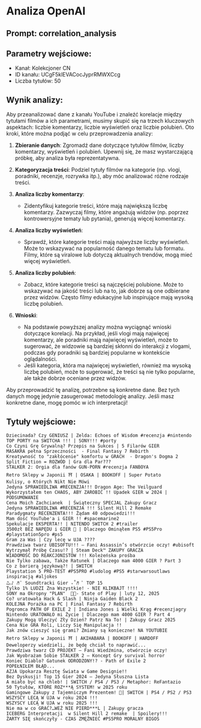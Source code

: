 # Analiza OpenAI
## Prompt: correlation_analysis
## Parametry wejściowe:
- Kanał: Kolekcjoner CN
- ID kanału: UCgF5klEVACocJyprRMWXCcg
- Liczba tytułów: 50

## Wynik analizy:

Aby przeanalizować dane z kanału YouTube i znaleźć korelacje między tytułami filmów a ich parametrami, musimy skupić się na trzech kluczowych aspektach: liczbie komentarzy, liczbie wyświetleń oraz liczbie polubień. Oto kroki, które można podjąć w celu przeprowadzenia analizy:

1. **Zbieranie danych**: Zgromadź dane dotyczące tytułów filmów, liczby komentarzy, wyświetleń i polubień. Upewnij się, że masz wystarczającą próbkę, aby analiza była reprezentatywna.

2. **Kategoryzacja treści**: Podziel tytuły filmów na kategorie (np. vlogi, poradniki, recenzje, rozrywka itp.), aby móc analizować różne rodzaje treści.

3. **Analiza liczby komentarzy**:
   - Zidentyfikuj kategorie treści, które mają największą liczbę komentarzy. Zazwyczaj filmy, które angażują widzów (np. poprzez kontrowersyjne tematy lub pytania), generują więcej komentarzy.

4. **Analiza liczby wyświetleń**:
   - Sprawdź, które kategorie treści mają najwyższe liczby wyświetleń. Może to wskazywać na popularność danego tematu lub formatu. Filmy, które są viralowe lub dotyczą aktualnych trendów, mogą mieć więcej wyświetleń.

5. **Analiza liczby polubień**:
   - Zobacz, które kategorie treści są najczęściej polubione. Może to wskazywać na jakość treści lub na to, jak dobrze są one odbierane przez widzów. Często filmy edukacyjne lub inspirujące mają wysoką liczbę polubień.

6. **Wnioski**:
   - Na podstawie powyższej analizy można wyciągnąć wnioski dotyczące korelacji. Na przykład, jeśli vlogi mają najwięcej komentarzy, ale poradniki mają najwięcej wyświetleń, może to sugerować, że widzowie są bardziej skłonni do interakcji z vlogami, podczas gdy poradniki są bardziej popularne w kontekście oglądalności.
   - Jeśli kategoria, która ma najwięcej wyświetleń, również ma wysoką liczbę polubień, może to sugerować, że treści są nie tylko popularne, ale także dobrze oceniane przez widzów.

Aby przeprowadzić tę analizę, potrzebne są konkretne dane. Bez tych danych mogę jedynie zasugerować metodologię analizy. Jeśli masz konkretne dane, mogę pomóc w ich interpretacji!

## Tytuły wejściowe:
```
Dziecinada? Czy GENIUSZ | Zelda: Echoes of Wisdom #recenzja #nintendo
TOP PORTY na SWITCHA !!! | SONY!!! #porty
Co Czyni Grę Grywalną? Przepis na Sukces | 5 Filarów GIER
MASAKRA pełna Sprzeczności  - Final Fantasy 7 Rebirth
Kreatywność to "zakłócenie" komfortu w GRACH  - Dragon's Dogma 2
Split Fiction = ROZWÓD | Gra dla Par???
STALKER 2: Orgia dla fanów GUN-PORN #recenzja FANBOYA
Retro Sklepy w Japonii ⛩️ | OSAKA | BOOKOFF | Super Potato
Kulisy, o Których Nikt Nie Mówi
Jedyna SPRAWIEDLIWA #RECENZJA!!! Dragon Age: The Veilguard
Wykorzystałem ten CHAOS, ABY ZAROBIĆ !! Upadek GIER w 2024 | PODSUMOWANIE
Cena Moich Zachcianek  | Świąteczny SPECJAL Zakupy Gracz
Jedyna SPRAWIEDLIWA #RECENZJA !!! Silent Hill 2 Remake
Paradygmaty RECENZENTA!!! Żądam 40 odpowiedzi!!!
Mam dość YouTube'a i GIER !! #spacemarine2
Spekulacje EKSPERTA!! | NITENDO SWITCH 2 #trailer
3500zł BEZ NAPĘDU i GIER 🤣 | Dlaczego Ominąłem PS5 #PS5Pro #playstation5pro #ps5
Gram za Was | Czy lecę w UJA ????
Prawdziwa twarz UBISOFTU!!! – Fani Assassin’s otwórzcie oczy! #ubisoft
Wytrzymał Próbę Czasu!? | Steam Deck™ ZAKUPY GRACZA
WIADOMOŚĆ DO REAKCJONISTÓW !!! Koleżeńska prośba
Nie Tylko zabawa, Także Ratunek | Dlaczego mam 4000 GIER ? Part 3
Co z barierą językową?! | SWITCH
Playstation 5 PRO-TEST #PS5PRO #ludolog #PS5 #starwarsoutlaws inspiracją #aljokes
♫｡♪ ♬ ﾟ Soundtracki Gier ₊˚♬ ﾟ TOP 15
Tylko 1% LUDZI Zna Wszystkie! - NIE KLIKBAJT !!!!
SONY ma Okropny "PLAN"  🤣🤣- State of Play | luty 12, 2025
Co? uratowała Hack & Slash | Ninja Gaiden Black 2
KOLEJNA Porażka na PC | Final Fantasy 7 Rebirth
Pogromca PATH OF EXILE 2 | Indiana Jones i Wielki Krąg #recenzjagry
Nintendo URATOWAŁO mi Życie | Dlaczego mam 4000 GIER ? Part 4
Zakupy Mogą Uleczyć Zły Dzień? Patrz Na To! | Zakupy Gracz 2025
Cena Nie GRA Roli, Liczy Się Manipulacja !!
Jak znów cieszyć się grami? Zmiany są konieczne! NA YOUTUBIE
Retro Sklepy w Japonii ⛩️ | AKIHABARA | BOOKOFF | HARDOFF
Deweloperzy wiedzieli, że będę chciał to naprawić...
Prawdziwa twarz CD PROJEKT – Fani Wiedźmina, otwórzcie oczy!
Jak Wyobrażam Sobie STALKER 2 – Koncept Gry survival horror
Koniec Diablo? Gatunek ODRODZONY!? - Path of Exile 2
POPEŁNIŁEM BŁĄD...
AZJA Upokarza Resztę Świata w Game Designie!!
Bez Dyskusji! Top 15 Gier 2024 – Jedyna Słuszna Lista
A miało być na chleb! | SWITCH / PS4 / PS3 / Metaphor: ReFantazio
50 Tytułów, KTÓRE ROZ***Ą SYSTEM! w 2025 roku
Gamingowe Zakupy z Tajemniczym Prezentem! 🎁| SWITCH | PS4 / PS2 / PS3
WSZYSCY LECĄ W UJA w roku 2024 !!!
WSZYSCY LECĄ W UJA w roku 2025 !!!
Nie ma w co GRAĆ?…WEŹ NIE PIERD***L | Zakupy gracza
ICEBERG Interpretacji  w Silent Hill 2 remake  | Spoilery!!!
ŻARTY SIĘ skończyły - CZAS ZMĘŻNIEĆ #PS5PRO MORALNY BIGOS
```
